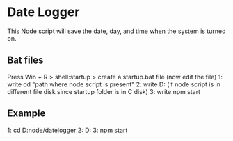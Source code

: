 # Date Logger
This Node script will save the date, day, and time when the system is turned on.

## Bat files

Press Win + R > shell:startup > create a startup.bat file (now edit the file)
1: write cd "path where node script is present" 
2: write D: (if node script is in different file disk since startup folder is in C disk)
3: write npm start

## Example

1: cd D:node/datelogger
2: D:
3: npm start